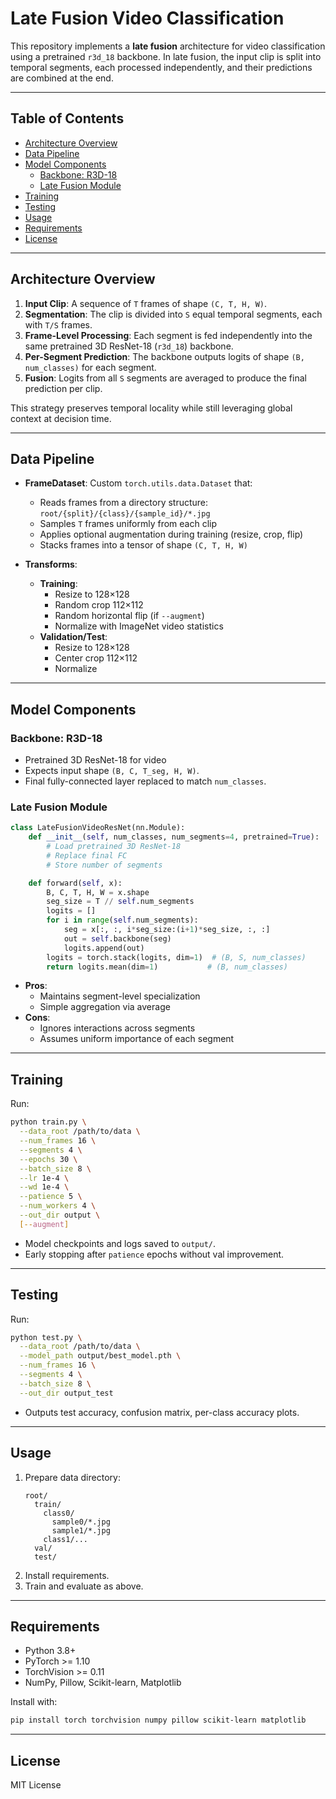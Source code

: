 # Late Fusion Video Classification

This repository implements a **late fusion** architecture for video classification using a pretrained `r3d_18` backbone. In late fusion, the input clip is split into temporal segments, each processed independently, and their predictions are combined at the end.

---

## Table of Contents

- [Architecture Overview](#architecture-overview)
- [Data Pipeline](#data-pipeline)
- [Model Components](#model-components)
  - [Backbone: R3D-18](#backbone-r3d-18)
  - [Late Fusion Module](#late-fusion-module)
- [Training](#training)
- [Testing](#testing)
- [Usage](#usage)
- [Requirements](#requirements)
- [License](#license)

---

## Architecture Overview

1. **Input Clip**: A sequence of `T` frames of shape `(C, T, H, W)`.
2. **Segmentation**: The clip is divided into `S` equal temporal segments, each with `T/S` frames.
3. **Frame-Level Processing**: Each segment is fed independently into the same pretrained 3D ResNet-18 (`r3d_18`) backbone.
4. **Per-Segment Prediction**: The backbone outputs logits of shape `(B, num_classes)` for each segment.
5. **Fusion**: Logits from all `S` segments are averaged to produce the final prediction per clip.

This strategy preserves temporal locality while still leveraging global context at decision time.

---

## Data Pipeline

- **FrameDataset**: Custom `torch.utils.data.Dataset` that:
  - Reads frames from a directory structure: `root/{split}/{class}/{sample_id}/*.jpg`
  - Samples `T` frames uniformly from each clip
  - Applies optional augmentation during training (resize, crop, flip)
  - Stacks frames into a tensor of shape `(C, T, H, W)`

- **Transforms**:
  - **Training**:
    - Resize to 128×128
    - Random crop 112×112
    - Random horizontal flip (if `--augment`)
    - Normalize with ImageNet video statistics
  - **Validation/Test**:
    - Resize to 128×128
    - Center crop 112×112
    - Normalize

---

## Model Components

### Backbone: R3D-18

- Pretrained 3D ResNet-18 for video
- Expects input shape `(B, C, T_seg, H, W)`.
- Final fully-connected layer replaced to match `num_classes`.

### Late Fusion Module

```python
class LateFusionVideoResNet(nn.Module):
    def __init__(self, num_classes, num_segments=4, pretrained=True):
        # Load pretrained 3D ResNet-18
        # Replace final FC
        # Store number of segments

    def forward(self, x):
        B, C, T, H, W = x.shape
        seg_size = T // self.num_segments
        logits = []
        for i in range(self.num_segments):
            seg = x[:, :, i*seg_size:(i+1)*seg_size, :, :]
            out = self.backbone(seg)
            logits.append(out)
        logits = torch.stack(logits, dim=1)  # (B, S, num_classes)
        return logits.mean(dim=1)           # (B, num_classes)
```

- **Pros**:
  - Maintains segment-level specialization
  - Simple aggregation via average
- **Cons**:
  - Ignores interactions across segments
  - Assumes uniform importance of each segment

---

## Training

Run:
```bash
python train.py \
  --data_root /path/to/data \
  --num_frames 16 \
  --segments 4 \
  --epochs 30 \
  --batch_size 8 \
  --lr 1e-4 \
  --wd 1e-4 \
  --patience 5 \
  --num_workers 4 \
  --out_dir output \
  [--augment]
```

- Model checkpoints and logs saved to `output/`.
- Early stopping after `patience` epochs without val improvement.

---

## Testing

Run:
```bash
python test.py \
  --data_root /path/to/data \
  --model_path output/best_model.pth \
  --num_frames 16 \
  --segments 4 \
  --batch_size 8 \
  --out_dir output_test
```

- Outputs test accuracy, confusion matrix, per-class accuracy plots.

---

## Usage

1. Prepare data directory:
   ```
   root/
     train/
       class0/
         sample0/*.jpg
         sample1/*.jpg
       class1/...
     val/
     test/
   ```
2. Install requirements.
3. Train and evaluate as above.

---

## Requirements

- Python 3.8+
- PyTorch >= 1.10
- TorchVision >= 0.11
- NumPy, Pillow, Scikit-learn, Matplotlib

Install with:
```bash
pip install torch torchvision numpy pillow scikit-learn matplotlib
```

---

## License

MIT License
